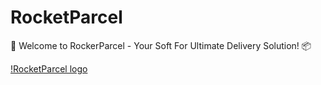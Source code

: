 # RocketParcel
🚚 Welcome to RockerParcel - Your Soft For Ultimate Delivery Solution! 📦

[!RocketParcel logo](https://i.imgur.com/LagmdQD.png)
